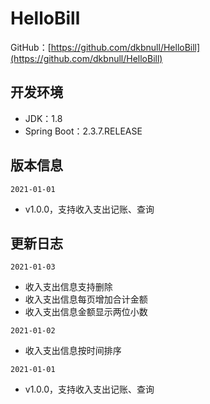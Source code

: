 # HelloBill
GitHub：[https://github.com/dkbnull/HelloBill](https://github.com/dkbnull/HelloBill)

## 开发环境

* JDK：1.8
* Spring Boot：2.3.7.RELEASE

## 版本信息

`2021-01-01`

* v1.0.0，支持收入支出记账、查询

## 更新日志

`2021-01-03`

* 收入支出信息支持删除
* 收入支出信息每页增加合计金额
* 收入支出信息金额显示两位小数

`2021-01-02`

* 收入支出信息按时间排序

`2021-01-01`

- v1.0.0，支持收入支出记账、查询